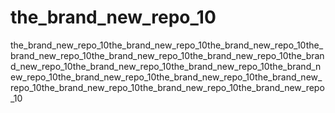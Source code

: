 # the_brand_new_repo_10
the_brand_new_repo_10the_brand_new_repo_10the_brand_new_repo_10the_brand_new_repo_10the_brand_new_repo_10the_brand_new_repo_10the_brand_new_repo_10the_brand_new_repo_10the_brand_new_repo_10the_brand_new_repo_10the_brand_new_repo_10the_brand_new_repo_10the_brand_new_repo_10the_brand_new_repo_10the_brand_new_repo_10the_brand_new_repo_10
